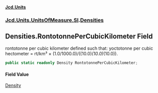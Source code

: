 #### [Jcd.Units](index.md 'index')
### [Jcd.Units.UnitsOfMeasure.SI](Jcd.Units.UnitsOfMeasure.SI.md 'Jcd.Units.UnitsOfMeasure.SI').[Densities](Densities.md 'Jcd.Units.UnitsOfMeasure.SI.Densities')

## Densities.RontotonnePerCubicKilometer Field

rontotonne per cubic kilometer defined such that: yoctotonne per cubic hectometer = rt/km³ × (1.0/1000.0)/((10.0)*(10.0)*(10.0)).

```csharp
public static readonly Density RontotonnePerCubicKilometer;
```

#### Field Value
[Density](Density.md 'Jcd.Units.UnitTypes.Density')